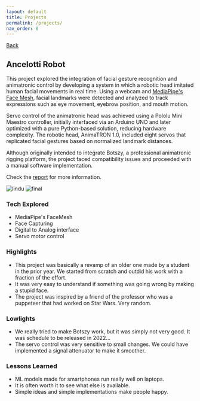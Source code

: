 ```yaml
---
layout: default
title: Projects
permalink: /projects/
nav_order: 8
---
```


[Back](/projects/)

## Ancelotti Robot

This project explored the integration of facial gesture recognition and animatronic control by developing a system in which a robotic head imitated human facial movements in real time. Using a webcam and [MediaPipe's Face Mesh](https://ai.google.dev/edge/mediapipe/solutions/vision/face_landmarker), facial landmarks were detected and analyzed to track expressions such as eye movement, eyebrow position, and mouth motion.

Servo control of the animatronic head was achieved using a Pololu Mini Maestro controller, initially interfaced via an Arduino UNO and later optimized with a pure Python-based solution, reducing hardware complexity. The robotic head, AnimaTRON 1.0, included eight servos that replicated facial gestures based on normalized landmark distances.

Although originally intended to integrate Botszy, a professional animatronic rigging platform, the project faced compatibility issues and proceeded with a manual software implementation.

Check the [report](/documents/Ancelotti_Robot.pdf) for more information.

![lindu](/images/projects/ancelotti/image21.gif)
![final](/images/projects/ancelotti/ancelotti.gif)

### Tech Explored

- MediaPipe's FaceMesh
- Face Capturing
- Digital to Analog interface
- Servo motor control

### Highlights

- This project was basically a revamp of an older one made by a student in the prior year. We started from scratch and outdid his work with a fraction of the effort.
- It was very easy to understand if something was going wrong by making a stupid face.
- The project was inspired by a friend of the professor who was a puppeteer that had worked on Star Wars. Very random.

### Lowlights

- We really tried to make Botszy work, but it was simply not very good. It was schedule to be released in 2022...
- The servo control was very sensitive to small changes. We could have implemented a signal attenuator to make it smoother.

### Lessons Learned

- ML models made for smartphones run really well on laptops.
- It is often worth it to see what else is available.
- Simple ideas and simple implementations make people happy.
